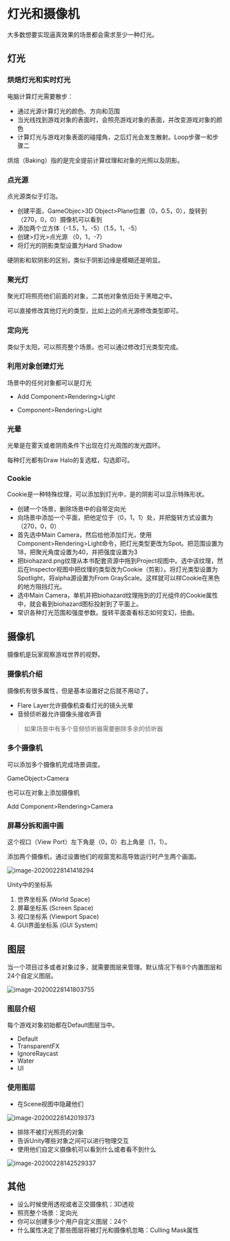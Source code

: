 # 灯光和摄像机

大多数想要实现逼真效果的场景都会需求至少一种灯光。

## 灯光

### 烘焙灯光和实时灯光

电脑计算灯光需要散步：

* 通过光源计算灯光的颜色、方向和范围
* 当光线找到游戏对象的表面时，会照亮游戏对象的表面，并改变游戏对象的颜色
* 计算灯光与游戏对象表面的碰撞角，之后灯光会发生散射。Loop步骤一和步骤二

烘焙（Baking）指的是完全提前计算纹理和对象的光照以及阴影。

### 点光源

点光源类似于灯泡。

* 创建平面，GameObjec>3D Object>Plane位置（0，0.5，0），旋转到（270，0，0）摄像机可以看到
* 添加两个立方体（-1.5，1，-5）（1.5，1，-5）
* 创建>灯光>点光源 （0，1，-7）
* 将灯光的阴影类型设置为Hard Shadow

硬阴影和软阴影的区别，类似于阴影边缘是模糊还是明显。

### 聚光灯

聚光灯将照亮他们前面的对象，二其他对象依旧处于黑暗之中。

可以直接修改其他灯光的类型，比如上边的点光源修改类型即可。

### 定向光

类似于太阳，可以照亮整个场景。也可以通过修改灯光类型完成。

### 利用对象创建灯光

场景中的任何对象都可以是灯光

* Add Component>Rendering>Light

* Component>Rendering>Light

### 光晕

光晕是在雾天或者阴雨条件下出现在灯光周围的发光圆环。

每种灯光都有Draw Halo的复选框，勾选即可。

### Cookie

Cookie是一种特殊纹理，可以添加到灯光中，是的阴影可以显示特殊形状。

* 创建一个场景，删除场景中的自带定向光
* 向场景中添加一个平面，把他定位于（0，1，1）处，并把旋转方式设置为（270，0，0）
* 首先选中Main Camera，然后给他添加灯光，使用Component>Rendering>Light命令，把灯光类型更改为Spot。把范围设置为18，把聚光角度设置为40，并把强度设置为3
* 把biohazard.png纹理从本书配套资源中拖到Project视图中。选中该纹理，然后在Inspector视图中把纹理的类型改为Cookie（剪影）。将灯光类型设置为Spotlight，将alpha源设置为From GrayScale。这样就可以样Cookie在黑色的地方阻挡灯光。
* 选中Main Camera，单机并把biohazard纹理拖到的灯光组件的Cookie属性中，就会看到biohazard图标投射到了平面上。
* 常识各种灯光范围和强度参数。旋转平面查看标志如何变幻，扭曲。



## 摄像机

摄像机是玩家观察游戏世界的视野。

### 摄像机介绍

摄像机有很多属性，但是基本设置好之后就不用动了。

* Flare Layer允许摄像机查看灯光的镜头光晕
* 音频侦听器允许摄像头接收声音

> 如果场景中有多个音频侦听器需要删除多余的侦听器



### 多个摄像机

可以添加多个摄像机完成场景调度。

GameObject>Camera

也可以在对象上添加摄像机

Add Component>Rendering>Camera



### 屏幕分拆和画中画

这个视口（View Port）左下角是（0，0）右上角是（1，1）。

添加两个摄像机，通过设置他们的视窗宽和高导致运行时产生两个画面。

![image-20200228141418294](image-20200228141418294.png)

Unity中的坐标系

1. 世界坐标系 (World Space)
2. 屏幕坐标系 (Screen Space)
3. 视口坐标系 (Viewport Space)
4. GUI界面坐标系 (GUI System)



## 图层

当一个项目过多或者对象过多，就需要图层来管理。默认情况下有8个内置图层和24个自定义图层。

![image-20200228141803755](image-20200228141803755.png)

### 图层介绍

每个游戏对象初始都在Default图层当中。

* Default
* TransparentFX
* IgnoreRaycast
* Water
* UI

### 使用图层

* 在Scene视图中隐藏他们

![image-20200228142019373](image-20200228142019373.png)

* 排除不被灯光照亮的对象
* 告诉Unity哪些对象之间可以进行物理交互
* 使用他们自定义摄像机可以看到什么或者看不到什么

![image-20200228142529337](image-20200228142529337.png)



## 其他

* 设么时候使用透视或者正交摄像机：3D透视
* 照亮整个场景：定向光
* 你可以创建多少个用户自定义图层：24个
* 什么属性决定了那些图层将被灯光和摄像机忽略：Culling Mask属性

